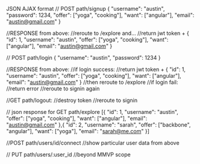 JSON AJAX format
// POST path/signup
{
  "username": "austin",
  "password": 1234,
  "offer": ["yoga", "cooking"],
  "want": ["angular"],
  "email": "austin@gmail.com"
}

//RESPONSE from above:
//reroute to /explore and...
//return jwt token +
{
  "id": 1,
  "username": "austin",
  "offer": ["yoga", "cooking"],
  "want": ["angular"],
  "email": "austin@gmail.com"
}

// POST path/login
{
  "username": "austin",
  "password": 1234
}

//RESPONSE from above:
//if login success:
  //return jwt token +
  {
    "id": 1,
    "username": "austin",
    "offer": ["yoga", "cooking"],
    "want": ["angular"],
    "email": "austin@gmail.com"
  }
  //then reroute to /explore
//if login fail:
  //return error
  //reroute to signin again

//GET path/logout:
//destroy token
//reroute to signin

// json response for GET path/explore
[{
    "id": 1,
    "username": "austin",
    "offer": ["yoga", "cooking"],
    "want": ["angular"],
    "email": "austin@gmail.com"
  },{
    "id": 2,
    "username": "sarah",
    "offer": ["backbone", "angular"],
    "want": ["yoga"],
    "email": "sarah@me.com"
}]

//POST path/users/id/connect
  //show particular user data from above

// PUT path/users/:user_id
//beyond MMVP scope
